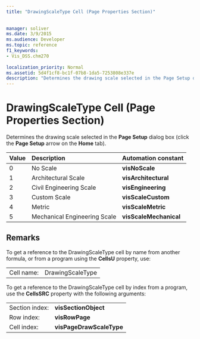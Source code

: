```yaml
---
title: "DrawingScaleType Cell (Page Properties Section)"
 
 
manager: soliver
ms.date: 3/9/2015
ms.audience: Developer
ms.topic: reference
f1_keywords:
- Vis_DSS.chm270
 
localization_priority: Normal
ms.assetid: 5d4f1cf8-bc1f-07b8-1da5-7253808e337e
description: "Determines the drawing scale selected in the Page Setup dialog box (click the Page Setup arrow on the Home tab)."
---
```


# DrawingScaleType Cell (Page Properties Section)

Determines the drawing scale selected in the **Page Setup** dialog box (click the **Page Setup** arrow on the **Home** tab). 
  
|**Value**|**Description**|**Automation constant**|
|:-----|:-----|:-----|
| 0  <br/> | No Scale  <br/> |**visNoScale** <br/> |
| 1  <br/> | Architectural Scale  <br/> |**visArchitectural** <br/> |
| 2  <br/> | Civil Engineering Scale  <br/> |**visEngineering** <br/> |
| 3  <br/> | Custom Scale  <br/> |**visScaleCustom** <br/> |
| 4  <br/> | Metric  <br/> |**visScaleMetric** <br/> |
| 5  <br/> | Mechanical Engineering Scale  <br/> |**visScaleMechanical** <br/> |
   
## Remarks

To get a reference to the DrawingScaleType cell by name from another formula, or from a program using the **CellsU** property, use: 
  
|||
|:-----|:-----|
| Cell name:  <br/> | DrawingScaleType  <br/> |
   
To get a reference to the DrawingScaleType cell by index from a program, use the **CellsSRC** property with the following arguments: 
  
|||
|:-----|:-----|
| Section index:  <br/> |**visSectionObject** <br/> |
| Row index:  <br/> |**visRowPage** <br/> |
| Cell index:  <br/> |**visPageDrawScaleType** <br/> |
   


